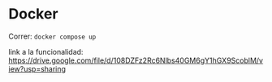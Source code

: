 # Docker

Correr: `docker compose up`

link a la funcionalidad: https://drive.google.com/file/d/108DZFz2Rc6Nlbs40GM6gY1hGX9ScoblM/view?usp=sharing
